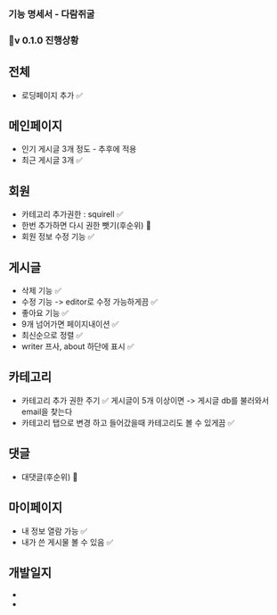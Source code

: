 ### 기능 명세서 - 다람쥐굴


### 🚀v 0.1.0 진행상황
## 전체
 - 로딩페이지 추가 ✅
## 메인페이지
 - 인기 게시글 3개 정도 - 추후에 적용
 - 최근 게시글 3개 ✅
## 회원
 - 카테고리 추가권한 : squirell ✅
 - 한번 추가하면 다시 권한 뺏기(후순위) 🤔
 - 회원 정보 수정 기능 ✅
## 게시글
 - 삭제 기능 ✅
 - 수정 기능 -> editor로 수정 가능하게끔 ✅
 - 좋아요 기능 ✅
 - 9개 넘어가면 페이지내이션 ✅
  - 최신순으로 정렬 ✅
 - writer 프사, about 하단에 표시 ✅
## 카테고리
 - 카테고리 추가 권한 주기 ✅
    게시글이 5개 이상이면 -> 게시글 db를 불러와서 email을 찾는다
 - 카테고리 탭으로 변경 하고 들어갔을때 카테고리도 볼 수 있게끔 ✅
## 댓글
 - 대댓글(후순위) 🤔
## 마이페이지
 - 내 정보 열람 가능 ✅
 - 내가 쓴 게시물 볼 수 있음 ✅
 ## 개발일지
 - 
 - 
